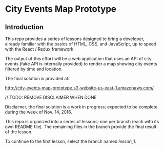 # City Events Map Prototype

## Introduction

This repo provides a series of lessons designed to bring a developer, already
familiar with the basics of HTML, CSS, and JavaScript, up to speed with
the React / Redux framework.

The output of this effort will be a web application that uses an
API of city events (fake API is internally provided) to render a
map showing city events filtered by time and location.

The final solution is provided at:

http://city-events-map-prototype.s3-website-us-east-1.amazonaws.com/

// TODO: REMOVE DISCLAIMER WHEN DONE

Disclaimer, the final solution is a work in progress; expected to be
complete during the week of Nov. 14, 2016.

This repo is organized into a series of lessons; one per branch (each
with its own README file). The remaining files in the branch provide
the final result of the lesson.

To continue to the first lesson, select the branch named *lesson_1*.
